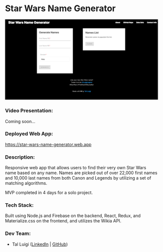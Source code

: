 # Star Wars Name Generator

![Star Wars Name Generator Screenshot](./public/screenshot.png)

### Video Presentation:

Coming soon...

### Deployed Web App:

https://star-wars-name-generator.web.app

### Description:

Responsive web app that allows users to find their very own Star Wars name based on any name. Names are picked out of over 22,000 first names and 10,000 last names from both Canon and Legends by utilizing a set of matching algorithms.

MVP completed in 4 days for a solo project.

### Tech Stack:

Built using Node.js and Firebase on the backend, React, Redux, and Materialize.css on the frontend, and utilizes the Wikia API.

### Dev Team:

- Tal Luigi ([LinkedIn](https://www.linkedin.com/in/talluigi) | [GitHub](https://github.com/luigilegion))
